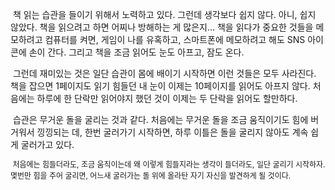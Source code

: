  책 읽는 습관을 들이기 위해서 노력하고 있다. 그런데 생각보다 쉽지 않다. 아니, 쉽지 않았다. 책을 읽으려고 하면 어찌나 방해하는 게 많은지... 책을 읽다가 중요한 것들을 메모하려고 컴퓨터를 켜면, 게임이 나를 유혹하고, 스마트폰에 메모하려고 해도 SNS 아이콘에 손이 간다. 그리고 책을 조금 읽어도 눈도 아프고, 잠도 온다.

 그런데 재미있는 것은 일단 습관이 몸에 배이기 시작하면 이런 것들은 모두 사라진다. 책을 잡으면 1페이지도 읽기 힘들던 내 눈이 이제는 10페이지를 읽어도 아프지 않다. 처음에는 하루에 한 단락만 읽어야지 했던 것이 이제는 두 단락을 읽어도 할만하다.

 습관은 무거운 돌을 굴리는 것과 같다. 처음에는 무거운 돌을 조금 움직이기도 힘에 버거워서 낑낑되는 데, 한번 굴러가기 시작하면, 하루 이틀은 돌을 굴리지 않아도 계속 쉽게 굴러가고 있다.

<span style="font-size: 9pt; line-height: 1.5;">
</span>

<span style="font-size: 9pt; line-height: 1.5;"> 처음에는 힘들더라도, 조금 움직이는데 왜 이렇게 힘들지라는 생각이 들더라도, 일단 굴리기 시작하자. 몇번만 힘을 주어 굴리면, 어느새 굴러가는 돌 위에 올라탄 자기 자신을 발견하게 될 것이다. </span>


